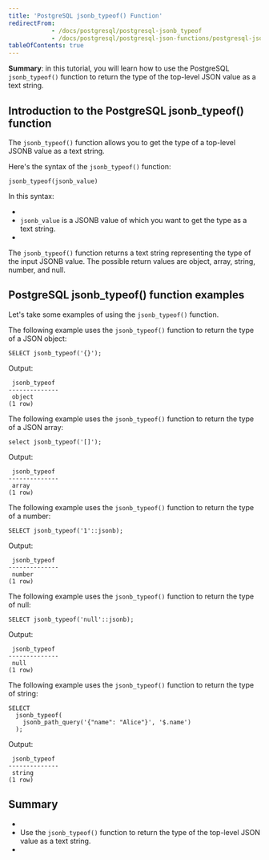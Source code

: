 ```yaml
---
title: 'PostgreSQL jsonb_typeof() Function'
redirectFrom:
            - /docs/postgresql/postgresql-jsonb_typeof 
            - /docs/postgresql/postgresql-json-functions/postgresql-jsonb_typeof/
tableOfContents: true
---
```



**Summary**: in this tutorial, you will learn how to use the PostgreSQL `jsonb_typeof()` function to return the type of the top-level JSON value as a text string.





## Introduction to the PostgreSQL jsonb_typeof() function





The `jsonb_typeof()` function allows you to get the type of a top-level JSONB value as a text string.





Here's the syntax of the `jsonb_typeof()` function:





```
jsonb_typeof(jsonb_value)
```





In this syntax:





- 
- `jsonb_value` is a JSONB value of which you want to get the type as a text string.
- 





The `jsonb_typeof()` function returns a text string representing the type of the input JSONB value. The possible return values are object, array, string, number, and null.





## PostgreSQL jsonb_typeof() function examples





Let's take some examples of using the `jsonb_typeof()` function.





The following example uses the `jsonb_typeof()` function to return the type of a JSON object:





```
SELECT jsonb_typeof('{}');
```





Output:





```
 jsonb_typeof
--------------
 object
(1 row)
```





The following example uses the `jsonb_typeof()` function to return the type of a JSON array:





```
select jsonb_typeof('[]');
```





Output:





```
 jsonb_typeof
--------------
 array
(1 row)
```





The following example uses the `jsonb_typeof()` function to return the type of a number:





```
SELECT jsonb_typeof('1'::jsonb);
```





Output:





```
 jsonb_typeof
--------------
 number
(1 row)
```





The following example uses the `jsonb_typeof()` function to return the type of null:





```
SELECT jsonb_typeof('null'::jsonb);
```





Output:





```
 jsonb_typeof
--------------
 null
(1 row)
```





The following example uses the `jsonb_typeof()` function to return the type of string:





```
SELECT
  jsonb_typeof(
    jsonb_path_query('{"name": "Alice"}', '$.name')
  );
```





Output:





```
 jsonb_typeof
--------------
 string
(1 row)
```





## Summary





- 
- Use the `jsonb_typeof()` function to return the type of the top-level JSON value as a text string.
- 


